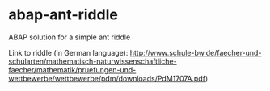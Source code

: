 # abap-ant-riddle
ABAP solution for a simple ant riddle

Link to riddle (in German language):
http://www.schule-bw.de/faecher-und-schularten/mathematisch-naturwissenschaftliche-faecher/mathematik/pruefungen-und-wettbewerbe/wettbewerbe/pdm/downloads/PdM1707A.pdf)

